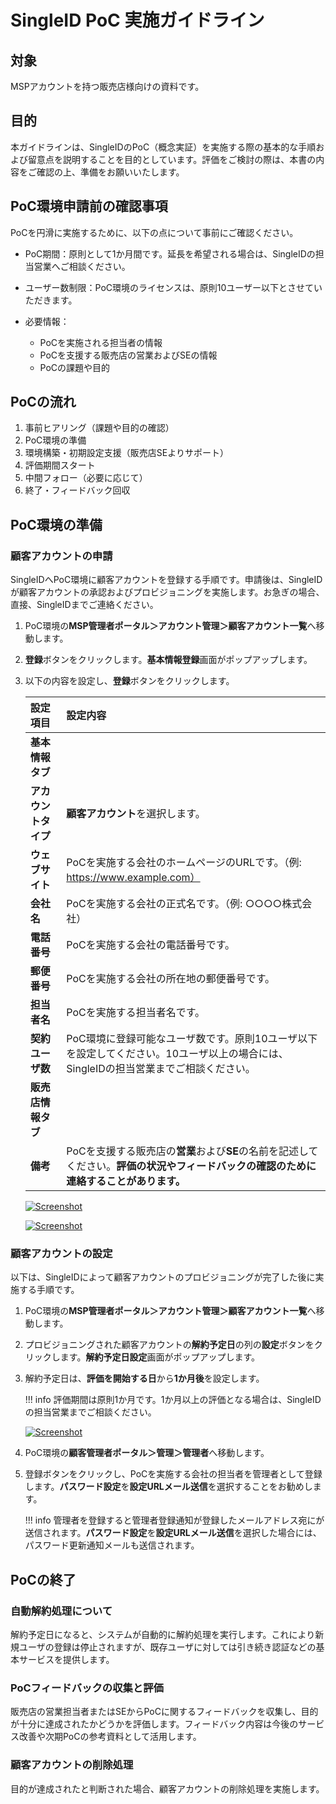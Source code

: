 # SingleID PoC 実施ガイドライン
## 対象
MSPアカウントを持つ販売店様向けの資料です。

## 目的
本ガイドラインは、SingleIDのPoC（概念実証）を実施する際の基本的な手順および留意点を説明することを目的としています。評価をご検討の際は、本書の内容をご確認の上、準備をお願いいたします。

## PoC環境申請前の確認事項

PoCを円滑に実施するために、以下の点について事前にご確認ください。

* PoC期間：原則として1か月間です。延長を希望される場合は、SingleIDの担当営業へご相談ください。
* ユーザー数制限：PoC環境のライセンスは、原則10ユーザー以下とさせていただきます。
* 必要情報：

    * PoCを実施される担当者の情報
    * PoCを支援する販売店の営業およびSEの情報
    * PoCの課題や目的

## PoCの流れ

1. 事前ヒアリング（課題や目的の確認）
2. PoC環境の準備
3. 環境構築・初期設定支援（販売店SEよりサポート）
4. 評価期間スタート
5. 中間フォロー（必要に応じて）
6. 終了・フィードバック回収

## PoC環境の準備
### 顧客アカウントの申請
SingleIDへPoC環境に顧客アカウントを登録する手順です。申請後は、SingleIDが顧客アカウントの承認およびプロビジョニングを実施します。お急ぎの場合、直接、SingleIDまでご連絡ください。

1. PoC環境の**MSP管理者ポータル＞アカウント管理＞顧客アカウント一覧**へ移動します。
2. **登録**ボタンをクリックします。**基本情報登録**画面がポップアップします。
3. 以下の内容を設定し、**登録**ボタンをクリックします。

    | **設定項目** | **設定内容** |
    | :--- | :--- |
    | **基本情報タブ** ||
    | **アカウントタイプ** | **顧客アカウント**を選択します。 |
    | **ウェブサイト** | PoCを実施する会社のホームページのURLです。（例: https://www.example.com） |
    | **会社名** | PoCを実施する会社の正式名です。（例: ○○○○株式会社）|
    | **電話番号** | PoCを実施する会社の電話番号です。 |
    | **郵便番号** | PoCを実施する会社の所在地の郵便番号です。 |
    | **担当者名** | PoCを実施する担当者名です。 |
    | **契約ユーザ数** | PoC環境に登録可能なユーザ数です。原則10ユーザ以下を設定してください。10ユーザ以上の場合には、SingleIDの担当営業までご相談ください。 |
    | **販売店情報タブ** ||
    | **備考** | PoCを支援する販売店の**営業**および**SE**の名前を記述してください。**評価の状況やフィードバックの確認のために連絡することがあります。** |

    [![Screenshot](/images/2025-04-02_17-31-15.png)](/images/2025-04-02_17-31-15.png)

    [![Screenshot](/images/2025-04-02_17-34-47.png)](/images/2025-04-02_17-34-47.png)

### 顧客アカウントの設定
以下は、SingleIDによって顧客アカウントのプロビジョニングが完了した後に実施する手順です。

1. PoC環境の**MSP管理者ポータル＞アカウント管理＞顧客アカウント一覧**へ移動します。
2. プロビジョニングされた顧客アカウントの**解約予定日**の列の**設定**ボタンをクリックします。**解約予定日設定**画面がポップアップします。
3. 解約予定日は、**評価を開始する日**から**1か月後**を設定します。

    !!! info
        評価期間は原則1か月です。1か月以上の評価となる場合は、SingleIDの担当営業までご相談ください。

    [![Screenshot](/images/2025-04-02_17-49-54.png)](/images/2025-04-02_17-49-54.png)

4. PoC環境の**顧客管理者ポータル＞管理＞管理者**へ移動します。
5. 登録ボタンをクリックし、PoCを実施する会社の担当者を管理者として登録します。**パスワード設定**を**設定URLメール送信**を選択することをお勧めします。

    !!! info
        管理者を登録すると管理者登録通知が登録したメールアドレス宛にが送信されます。**パスワード設定**を**設定URLメール送信**を選択した場合には、パスワード更新通知メールも送信されます。

## PoCの終了
### 自動解約処理について
解約予定日になると、システムが自動的に解約処理を実行します。これにより新規ユーザの登録は停止されますが、既存ユーザに対しては引き続き認証などの基本サービスを提供します。

### PoCフィードバックの収集と評価
販売店の営業担当者またはSEからPoCに関するフィードバックを収集し、目的が十分に達成されたかどうかを評価します。フィードバック内容は今後のサービス改善や次期PoCの参考資料として活用します。

### 顧客アカウントの削除処理
目的が達成されたと判断された場合、顧客アカウントの削除処理を実施します。

